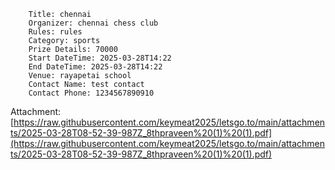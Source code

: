 
        Title: chennai
        Organizer: chennai chess club
        Rules: rules
        Category: sports
        Prize Details: 70000
        Start DateTime: 2025-03-28T14:22
        End DateTime: 2025-03-28T14:22
        Venue: rayapetai school
        Contact Name: test contact
        Contact Phone: 1234567890910
      

Attachment: [https://raw.githubusercontent.com/keymeat2025/letsgo.to/main/attachments/2025-03-28T08-52-39-987Z_8thpraveen%20(1)%20(1).pdf](https://raw.githubusercontent.com/keymeat2025/letsgo.to/main/attachments/2025-03-28T08-52-39-987Z_8thpraveen%20(1)%20(1).pdf)